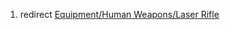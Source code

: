 1.  redirect [Equipment/Human Weapons/Laser
    Rifle](Equipment/Human_Weapons/Laser_Rifle "wikilink")
